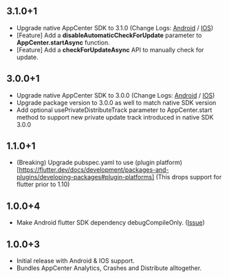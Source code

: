 ## 3.1.0+1
* Upgrade native AppCenter SDK to 3.1.0 (Change Logs: [Android](https://github.com/microsoft/appcenter-sdk-android/releases/tag/3.1.0) / [IOS](https://github.com/microsoft/appcenter-sdk-apple/releases/tag/3.1.0))
* [Feature] Add a **disableAutomaticCheckForUpdate** parameter to **AppCenter.startAsync** function.
* [Feature] Add a **checkForUpdateAsync** API to manually check for update.

## 3.0.0+1
* Upgrade native AppCenter SDK to 3.0.0 (Change Logs: [Android](https://github.com/microsoft/appcenter-sdk-android/releases/tag/3.0.0) / [IOS](https://github.com/microsoft/appcenter-sdk-apple/releases/tag/3.0.0))
* Upgrade package version to 3.0.0 as well to match native SDK version
* Add optional usePrivateDistributeTrack parameter to AppCenter.start method to support new private update track introduced in native SDK 3.0.0

## 1.1.0+1
* (Breaking) Upgrade pubspec.yaml to use (plugin platform)[https://flutter.dev/docs/development/packages-and-plugins/developing-packages#plugin-platforms] (This drops support for flutter prior to 1.10)

## 1.0.0+4
* Make Android flutter SDK dependency debugCompileOnly. ([Issue](https://github.com/hanabi1224/flutter_appcenter_bundle/issues/5))

## 1.0.0+3

* Initial release with Android & IOS support.
* Bundles AppCenter Analytics, Crashes and Distribute alltogether.
